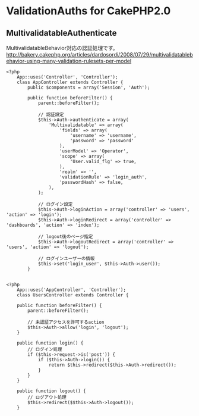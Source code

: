 # ValidationAuths for CakePHP2.0 #

## MultivalidatableAuthenticate ##

MultivalidatableBehavior対応の認証処理です。
http://bakery.cakephp.org/articles/dardosordi/2008/07/29/multivalidatablebehavior-using-many-validation-rulesets-per-model

    <?php
        App::uses('Controller', 'Controller');
        class AppController extends Controller {
            public $components = array('Session', 'Auth');

            public function beforeFilter() {
                parent::beforeFilter();

                // 認証設定
                $this->Auth->authenticate = array(
                    'Multivalidatable' => array(
                        'fields' => array(
                            'username' => 'username',
                            'password' => 'password'
                        ),
                        'userModel' => 'Operator',
                        'scope' => array(
                            'User.valid_flg' => true,
                        ),
                        'realm' => '',
                        'validationRule' => 'login_auth',
                        'passwordHash' => false,
                    ),
                );

                // ログイン設定
                $this->Auth->loginAction = array('controller' => 'users', 'action' => 'login');
                $this->Auth->loginRedirect = array('controller' => 'dashboards', 'action' => 'index');

                // logout後のページ指定
                $this->Auth->logoutRedirect = array('controller' => 'users', 'action' => 'logout');

                // ログインユーザーの情報
                $this->set('login_user', $this->Auth->user());
            }


    <?php
        App::uses('AppController', 'Controller');
        class UsersController extends Controller {

        public function beforeFilter() {
            parent::beforeFilter();

            // 未認証アクセスを許可するaction
            $this->Auth->allow('login', 'logout');
        }

        public function login() {
            // ログイン処理
            if ($this->request->is('post')) {
                if ($this->Auth->login()) {
                    return $this->redirect($this->Auth->redirect());
                }
            }
        }

        public function logout() {
            // ログアウト処理
            $this->redirect($$this->Auth->logout());
        }


